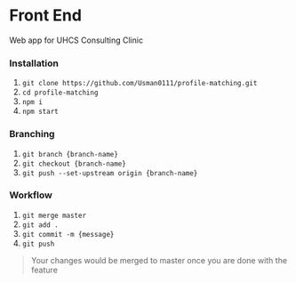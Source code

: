 # Front End

Web app for UHCS Consulting Clinic

### Installation

1. `git clone https://github.com/Usman0111/profile-matching.git`
2. `cd profile-matching`
3. `npm i`
4. `npm start`

### Branching

1. `git branch {branch-name}`
2. `git checkout {branch-name}`
3. `git push --set-upstream origin {branch-name}` 

### Workflow

1. `git merge master`
2. `git add .`
3. `git commit -m {message}`
4. `git push`

> Your changes would be merged to master once you are done with the feature
